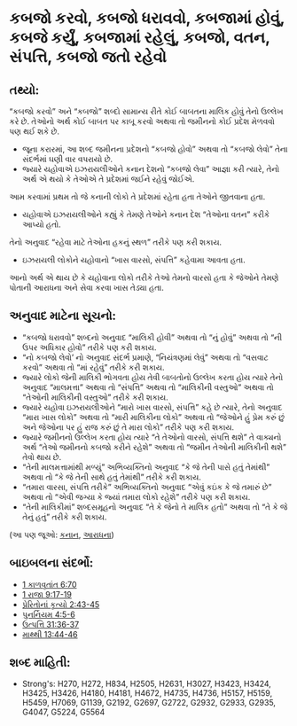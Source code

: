 # કબજો કરવો, કબજો ધરાવવો, કબજામાં હોવું, કબજે કર્યું, કબજામાં રહેલું, કબજો, વતન, સંપત્તિ, કબજો જતો રહેવો 

## તથ્યો: 

“કબજો કરવો” અને “કબજો” શબ્દો સામાન્ય રીતે કોઈ બાબતના માલિક હોવું તેનો ઉલ્લેખ કરે છે.
તેઓનો અર્થ કોઈ બાબત પર કાબૂ કરવો અથવા તો જમીનનો કોઈ પ્રદેશ મેળવવો પણ થઈ શકે છે.

* જૂના કરારમાં, આ શબ્દ જમીનના પ્રદેશનો “કબજો હોવો” અથવા તો “કબજો લેવો” તેના સંદર્ભમાં ઘણી વાર વપરાયો છે.
* જ્યારે યહોવાએ ઇઝરાયલીઓને કનાન દેશનો “કબજો લેવા” આજ્ઞા કરી ત્યારે, તેનો અર્થ એ થયો કે તેઓએ તે પ્રદેશમાં જઈને રહેવું જોઈએ.

આમ કરવામાં પ્રથમ તો જે કનાની લોકો તે પ્રદેશમાં રહેતા હતા તેઓને જીતવાના હતા.

* યહોવાએ ઇઝરાયલીઓને કહ્યું કે તેમણે તેઓને કનાન દેશ “તેઓના વતન” કરીકે આપ્યો હતો.

તેનો અનુવાદ “રહેવા માટે તેઓના હકનું સ્થળ” તરીકે પણ કરી શકાય.

* ઇઝરાયલી લોકોને યહોવાનો “ખાસ વારસો, સંપત્તિ” કહેવામા આવતા હતા.

આનો અર્થ એ થાય છે કે યહોવાના લોકો તરીકે તેઓ તેમનો વારસો હતા કે જેઓને તેમણે પોતાની આરાધના અને સેવા કરવા ખાસ તેડ્યા હતા.

## અનુવાદ માટેના સૂચનો: 

* “કબજો ધરાવવો” શબ્દનો અનુવાદ “માલિકી હોવી” અથવા તો “નું હોવું” અથવા તો “ની ઉપર અધિકાર હોવો” તરીકે પણ કરી શકાય.
* “નો કબજો લેવો’ નો અનુવાદ સંદર્ભ પ્રમાણે, “નિયંત્રણમાં લેવું” અથવા તો “વસવાટ કરવો” અથવા તો “માં રહેવું” તરીકે કરી શકાય.
* જ્યારે લોકો જેની માલિકી ભોગવતા હોય તેવી બાબતોનો ઉલ્લેખ કરતા હોય ત્યારે તેનો અનુવાદ “માલમત્તા” અથવા તો “સંપત્તિ” અથવા તો “માલિકીની વસ્તુઓ” અથવા તો “તેઓની માલિકીની વસ્તુઓ” તરીકે કરી શકાય.
* જ્યારે યહોવા ઇઝરાયલીઓને “મારો ખાસ વારસો, સંપત્તિ” કહે છે ત્યારે, તેનો અનુવાદ “મારા ખાસ લોકો” અથવા તો “મારી માલિકીના લોકો” અથવા તો “જેઓને હું પ્રેમ કરું છું અને જેઓના પર હું રાજ કરું છું તે મારા લોકો” તરીકે પણ કરી શકાય.
* જ્યારે જમીનનો ઉલ્લેખ કરતા હોય ત્યારે “તે તેઓનો વારસો, સંપત્તિ થશે” તે વાક્યનો અર્થ “તેઓ જમીનનો કબજો કરીને રહેશે” અથવા તો “જમીન તેઓની માલિકીની થશે” તેવો થાય છે.
* “તેની માલમત્તામાંથી મળ્યું” અભિવ્યક્તિનો અનુવાદ “કે જે તેની પાસે હતું તેમાંથી” અથવા તો “કે જે તેની સાથે હતું તેમાંથી” તરીકે કરી શકાય.
* “તમારા વારસા, સંપત્તિ તરીકે” અભિવ્યક્તિનો અનુવાદ “એવું કઇંક કે જે તમારું છે” અથવા તો “એવી જગ્યા કે જ્યાં તમારા લોકો રહેશે” તરીકે પણ કરી શકાય.
* “તેની માલિકીમાં” શબ્દસમૂહનો અનુવાદ “તે કે જેનો તે માલિક હતો” અથવા તો “તે કે જે તેનું હતું” તરીકે કરી શકાય.

(આ પણ જૂઓ: [કનાન](../names/canaan.md), [આરાધના](../kt/worship.md))

## બાઇબલના સંદર્ભો: 

* [1 કાળવૃતાંત 6:70](rc://gu/tn/help/1ch/06/70)
* [1 રાજા 9:17-19](rc://gu/tn/help/1ki/09/17)
* [પ્રેરિતોનાં કૃત્યો 2:43-45](rc://gu/tn/help/act/02/43)
* [પુનર્નિયમ 4:5-6](rc://gu/tn/help/deu/04/05)
* [ઉત્પત્તિ 31:36-37](rc://gu/tn/help/gen/31/36)
* [માથ્થી 13:44-46](rc://gu/tn/help/mat/13/44)

## શબ્દ માહિતી: 

* Strong's: H270, H272, H834, H2505, H2631, H3027, H3423, H3424, H3425, H3426, H4180, H4181, H4672, H4735, H4736, H5157, H5159, H5459, H7069, G1139, G2192, G2697, G2722, G2932, G2933, G2935, G4047, G5224, G5564
